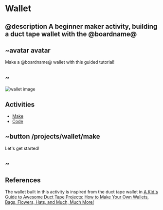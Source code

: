 # Wallet

## @description A beginner maker activity, building a duct tape wallet with the @boardname@

## ~avatar avatar

Make a @boardname@ wallet with this guided tutorial!

## ~

![wallet image](/static/mb/projects/wallet/wallet.jpg)

## Activities

* [Make](/projects/wallet/make) 
* [Code](/projects/wallet/code)

## ~button /projects/wallet/make

Let's get started!

## ~

## References

The wallet built in this activity is inspired from the duct tape wallet in [A Kid's Guide to Awesome Duct Tape Projects: How to Make Your Own Wallets, Bags, Flowers, Hats, and Much, Much More!](https://www.amazon.com/gp/product/1629148016)